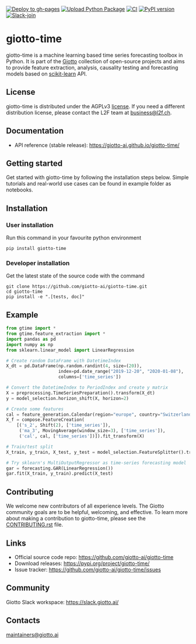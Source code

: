
[![Deploy to gh-pages](https://github.com/giotto-ai/giotto-time/actions/workflows/deploy_github_pages.yml/badge.svg)](https://github.com/giotto-ai/giotto-time/actions/workflows/deploy_github_pages.yml)
[![Upload Python Package](https://github.com/giotto-ai/giotto-time/actions/workflows/build_and_publish.yml/badge.svg)](https://github.com/giotto-ai/giotto-time/actions/workflows/build_and_publish.yml)
[![CI](https://github.com/giotto-ai/giotto-time/actions/workflows/ci.yml/badge.svg)](https://github.com/giotto-ai/giotto-time/actions/workflows/ci.yml)
[![PyPI version](https://badge.fury.io/py/giotto-time.svg)](https://badge.fury.io/py/giotto-time)
[![Slack-join](https://img.shields.io/badge/Slack-Join-blue)](https://slack.giotto.ai/)

# giotto-time

giotto-time is a machine learning based time series forecasting toolbox in Python.
It is part of the [Giotto](https://github.com/giotto-ai) collection of open-source projects and aims to provide
feature extraction, analysis, causality testing and forecasting models based on
[scikit-learn](https://scikit-learn.org/stable/) API.

## License

giotto-time is distributed under the AGPLv3 [license](https://github.com/giotto-ai/giotto-time/blob/master/LICENSE).
If you need a different distribution license, please contact the L2F team at business@l2f.ch.

## Documentation

- API reference (stable release): https://giotto-ai.github.io/giotto-time/

## Getting started

Get started with giotto-time by following the installation steps below.
Simple tutorials and real-world use cases can be found in example folder as notebooks.

## Installation

### User installation

Run this command in your favourite python environment
```
pip install giotto-time
```

### Developer installation

Get the latest state of the source code with the command

```
git clone https://github.com/giotto-ai/giotto-time.git
cd giotto-time
pip install -e ".[tests, doc]"
```

## Example

```python
from gtime import *
from gtime.feature_extraction import *
import pandas as pd
import numpy as np
from sklearn.linear_model import LinearRegression

# Create random DataFrame with DatetimeIndex
X_dt = pd.DataFrame(np.random.randint(4, size=(20)),
                    index=pd.date_range("2019-12-20", "2020-01-08"),
                    columns=['time_series'])

# Convert the DatetimeIndex to PeriodIndex and create y matrix
X = preprocessing.TimeSeriesPreparation().transform(X_dt)
y = model_selection.horizon_shift(X, horizon=2)

# Create some features
cal = feature_generation.Calendar(region="europe", country="Switzerland", kernel=np.array([1, 2]))
X_f = compose.FeatureCreation(
    [('s_2', Shift(2), ['time_series']),
     ('ma_3', MovingAverage(window_size=3), ['time_series']),
     ('cal', cal, ['time_series'])]).fit_transform(X)

# Train/test split
X_train, y_train, X_test, y_test = model_selection.FeatureSplitter().transform(X_f, y)

# Try sklearn's MultiOutputRegressor as time-series forecasting model
gar = forecasting.GAR(LinearRegression())
gar.fit(X_train, y_train).predict(X_test)

```


## Contributing

We welcome new contributors of all experience levels. The Giotto
community goals are to be helpful, welcoming, and effective. To learn more about
making a contribution to giotto-time, please see the [CONTRIBUTING.rst](https://github.com/giotto-ai/giotto-time/blob/master/CONTRIBUTING.rst) 
file.

## Links

- Official source code repo: https://github.com/giotto-ai/giotto-time
- Download releases: https://pypi.org/project/giotto-time/
- Issue tracker: https://github.com/giotto-ai/giotto-time/issues

## Community

Giotto Slack workspace: https://slack.giotto.ai/

## Contacts

maintainers@giotto.ai
